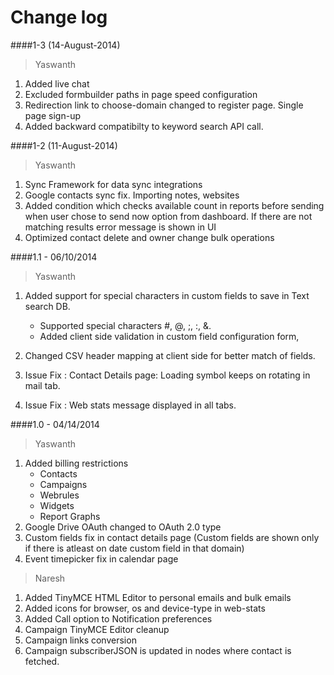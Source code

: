 ﻿Change log
=================
####1-3 (14-August-2014)

> Yaswanth 
1. Added live chat
2. Excluded formbuilder paths in page speed configuration
3. Redirection link to choose-domain changed to register page. Single page sign-up
4. Added backward compatibilty to keyword search API call.

####1-2 (11-August-2014)

> Yaswanth 
1. Sync Framework for data sync integrations
2. Google contacts sync fix. Importing notes, websites
3. Added condition which checks available count in reports before sending when user chose to send now option 	   from dashboard. If there are not matching results error message is shown in UI
4. Optimized contact delete and owner change bulk operations


####1.1 - 06/10/2014
> Yaswanth

1. Added support for special characters in custom fields to save in Text search DB.
   - Supported special characters #, @, ;, :, &.
   - Added client side validation in custom field configuration form,

2. Changed CSV header mapping at client side for better match of fields.

3. Issue Fix : Contact Details page: Loading symbol keeps on rotating in mail tab.
4. Issue Fix : Web stats message displayed in all tabs.

####1.0 - 04/14/2014
> Yaswanth

1. Added billing restrictions 
   - Contacts
   - Campaigns
   - Webrules
   - Widgets
   - Report Graphs
2. Google Drive OAuth changed to OAuth 2.0 type
3. Custom fields fix in contact details page (Custom fields are shown only if 
   there is atleast on date custom field in that domain)
4. Event timepicker fix in calendar page

> Naresh

1. Added TinyMCE HTML Editor to personal emails and bulk emails
2. Added icons for browser, os and device-type in web-stats
3. Added Call option to Notification preferences
4. Campaign TinyMCE Editor cleanup
5. Campaign links conversion
6. Campaign subscriberJSON is updated in nodes where contact is fetched.





